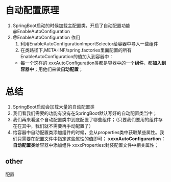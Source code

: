 # 自动配置原理
1. SpringBoot启动的时候加载主配置类，开启了自动配置功能 @EnableAutoConfiguration
2. @EnableAutoConfiguration 作用
   1. 利用EnableAutoConfigurationImportSelector给容器中导入一些组件
   2. 在类路径下,META-INF/spring.factories里面配置的所有EnableAutoConfiguration的值加入到容器中：
   + 每一个这样的 xxxAutoConfiguration类都是容器中的一个**组件**，都**加入到容器中**；用他们来做**自动配置**；

# 总结
1. SpringBoot启动会加载大量的自动配置类
2. 我们看我们需要的功能有没有在SpringBoot默认写好的自动配置类当中；
3. 我们再来看这个自动配置类中到底配置了哪些组件；（只要我们要用的组件存在在其中，我们就不需要再手动配置了）
4. 给容器中自动配置类添加组件的时候，会从properties类中获取某些属性。我们只需要在配置文件中指定这些属性的值即可；
**xxxxAutoConfigurartion：自动配置类**给容器中添加组件
xxxxProperties:封装配置文件中相关属性；

## other
配置